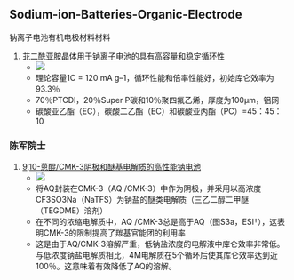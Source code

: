 ## Sodium-ion-Batteries-Organic-Electrode
钠离子电池有机电极材料材料

1. [苝二酰亚胺晶体用于钠离子电池的具有高容量和稳定循环性](A-Perylene-Diimide-Crystal-with-High-Capacity-and-Stable-Cyclability-for-Na-Ion-Batteries/article.md)
   - ![](https://pubs.acs.org/na101/home/literatum/publisher/achs/journals/content/aamick/2015/aamick.2015.7.issue-38/acsami.5b04325/20150924/images/medium/am-2015-04325c_0006.gif)
   - 理论容量1C = 120 mA g–1，循环性能和倍率性能好，初始库仑效率为93.3％
   - 70％PTCDI，20％Super P碳和10％聚四氟乙烯，厚度为100μm，铝网
   - 碳酸亚乙酯（EC），碳酸二乙酯（EC）和碳酸亚丙酯（PC）=45：45：10

### 陈军院士
1. [9,10-蒽醌/CMK-3阴极和醚基电解质的高性能钠电池](./Jun-Chen-2015-High-performance-sodium-batteries-with-the-9-10-anthraquinone-CMK-3-cathode-and-an-ether-based-electrolyte/C5CC02251G.html.md)
   - ![](https://pubs.rsc.org/en/Image/Get?imageInfo.ImageType=GA&imageInfo.ImageIdentifier.ManuscriptID=C5CC02251G&imageInfo.ImageIdentifier.Year=2015)
   - 将AQ封装在CMK-3（AQ /CMK-3）中作为阴极，并采用以高浓度CF3SO3Na（NaTFS）为钠盐的醚类电解质（三乙二醇二甲醚（TEGDME）溶剂）
   - 在不同的浓缩电解质中，AQ /CMK-3总是高于AQ（图S3a，ESI†），这表明CMK-3的限制提高了羰基官能团的利用率
   - 这是由于AQ/CMK-3溶解严重，低钠盐浓度的电解液中库仑效率非常低。与低浓度钠盐电解质相比，4M电解质在5个循环后使其库仑效率达到近100％。这意味着有效降低了AQ的溶解。